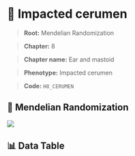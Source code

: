 # 🧪 Impacted cerumen

> **Root:** Mendelian Randomization

> **Chapter:** 8  

> **Chapter name:** Ear and mastoid

> **Phenotype:** Impacted cerumen  

> **Code:** `H8_CERUMEN`

## 🧬 Mendelian Randomization  

<img src="/MR/Figures/Forward/H8_CERUMEN.png"/>

## 📊 Data Table

<CsvTableMRF src="/MR/Data/Forward/H8_CERUMEN.csv"/>

